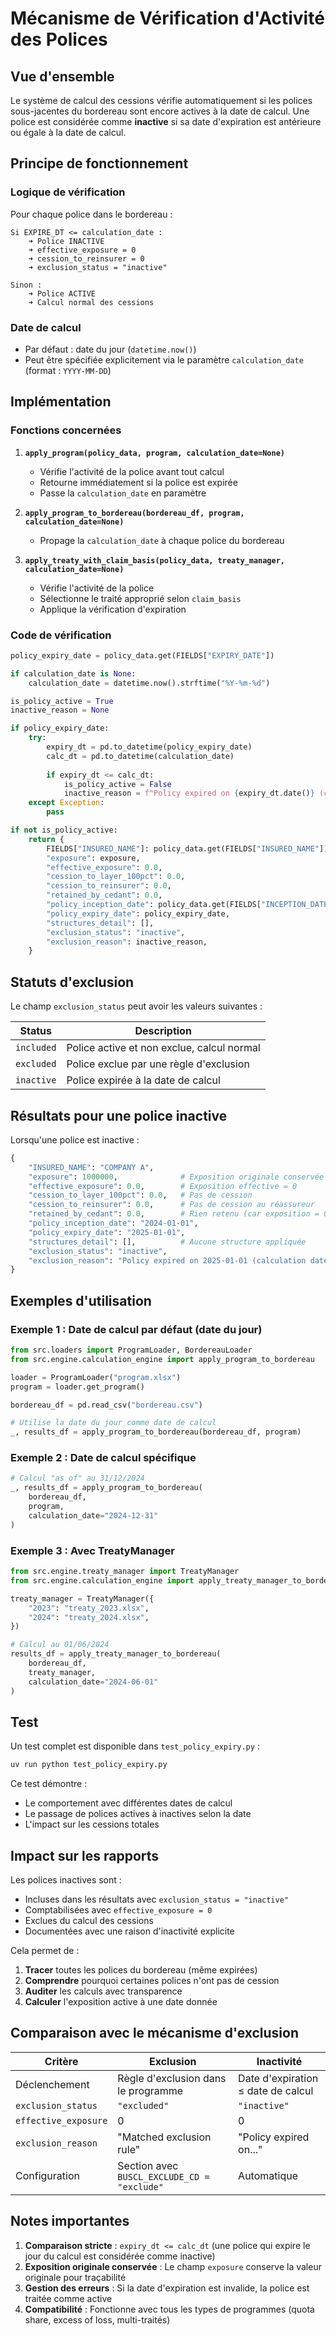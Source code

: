 # Mécanisme de Vérification d'Activité des Polices

## Vue d'ensemble

Le système de calcul des cessions vérifie automatiquement si les polices sous-jacentes du bordereau sont encore actives à la date de calcul. Une police est considérée comme **inactive** si sa date d'expiration est antérieure ou égale à la date de calcul.

## Principe de fonctionnement

### Logique de vérification

Pour chaque police dans le bordereau :

```
Si EXPIRE_DT <= calculation_date :
    ➜ Police INACTIVE
    ➜ effective_exposure = 0
    ➜ cession_to_reinsurer = 0
    ➜ exclusion_status = "inactive"

Sinon :
    ➜ Police ACTIVE
    ➜ Calcul normal des cessions
```

### Date de calcul

- Par défaut : date du jour (`datetime.now()`)
- Peut être spécifiée explicitement via le paramètre `calculation_date` (format : `YYYY-MM-DD`)

## Implémentation

### Fonctions concernées

1. **`apply_program(policy_data, program, calculation_date=None)`**
   - Vérifie l'activité de la police avant tout calcul
   - Retourne immédiatement si la police est expirée
   - Passe la `calculation_date` en paramètre

2. **`apply_program_to_bordereau(bordereau_df, program, calculation_date=None)`**
   - Propage la `calculation_date` à chaque police du bordereau

3. **`apply_treaty_with_claim_basis(policy_data, treaty_manager, calculation_date=None)`**
   - Vérifie l'activité de la police
   - Sélectionne le traité approprié selon `claim_basis`
   - Applique la vérification d'expiration

### Code de vérification

```python
policy_expiry_date = policy_data.get(FIELDS["EXPIRY_DATE"])

if calculation_date is None:
    calculation_date = datetime.now().strftime("%Y-%m-%d")

is_policy_active = True
inactive_reason = None

if policy_expiry_date:
    try:
        expiry_dt = pd.to_datetime(policy_expiry_date)
        calc_dt = pd.to_datetime(calculation_date)
        
        if expiry_dt <= calc_dt:
            is_policy_active = False
            inactive_reason = f"Policy expired on {expiry_dt.date()} (calculation date: {calc_dt.date()})"
    except Exception:
        pass

if not is_policy_active:
    return {
        FIELDS["INSURED_NAME"]: policy_data.get(FIELDS["INSURED_NAME"]),
        "exposure": exposure,
        "effective_exposure": 0.0,
        "cession_to_layer_100pct": 0.0,
        "cession_to_reinsurer": 0.0,
        "retained_by_cedant": 0.0,
        "policy_inception_date": policy_data.get(FIELDS["INCEPTION_DATE"]),
        "policy_expiry_date": policy_expiry_date,
        "structures_detail": [],
        "exclusion_status": "inactive",
        "exclusion_reason": inactive_reason,
    }
```

## Statuts d'exclusion

Le champ `exclusion_status` peut avoir les valeurs suivantes :

| Status | Description |
|--------|-------------|
| `included` | Police active et non exclue, calcul normal |
| `excluded` | Police exclue par une règle d'exclusion |
| `inactive` | Police expirée à la date de calcul |

## Résultats pour une police inactive

Lorsqu'une police est inactive :

```python
{
    "INSURED_NAME": "COMPANY A",
    "exposure": 1000000,              # Exposition originale conservée
    "effective_exposure": 0.0,        # Exposition effective = 0
    "cession_to_layer_100pct": 0.0,   # Pas de cession
    "cession_to_reinsurer": 0.0,      # Pas de cession au réassureur
    "retained_by_cedant": 0.0,        # Rien retenu (car exposition = 0)
    "policy_inception_date": "2024-01-01",
    "policy_expiry_date": "2025-01-01",
    "structures_detail": [],          # Aucune structure appliquée
    "exclusion_status": "inactive",
    "exclusion_reason": "Policy expired on 2025-01-01 (calculation date: 2025-07-01)"
}
```

## Exemples d'utilisation

### Exemple 1 : Date de calcul par défaut (date du jour)

```python
from src.loaders import ProgramLoader, BordereauLoader
from src.engine.calculation_engine import apply_program_to_bordereau

loader = ProgramLoader("program.xlsx")
program = loader.get_program()

bordereau_df = pd.read_csv("bordereau.csv")

# Utilise la date du jour comme date de calcul
_, results_df = apply_program_to_bordereau(bordereau_df, program)
```

### Exemple 2 : Date de calcul spécifique

```python
# Calcul "as of" au 31/12/2024
_, results_df = apply_program_to_bordereau(
    bordereau_df, 
    program, 
    calculation_date="2024-12-31"
)
```

### Exemple 3 : Avec TreatyManager

```python
from src.engine.treaty_manager import TreatyManager
from src.engine.calculation_engine import apply_treaty_manager_to_bordereau

treaty_manager = TreatyManager({
    "2023": "treaty_2023.xlsx",
    "2024": "treaty_2024.xlsx",
})

# Calcul au 01/06/2024
results_df = apply_treaty_manager_to_bordereau(
    bordereau_df,
    treaty_manager,
    calculation_date="2024-06-01"
)
```

## Test

Un test complet est disponible dans `test_policy_expiry.py` :

```bash
uv run python test_policy_expiry.py
```

Ce test démontre :
- Le comportement avec différentes dates de calcul
- Le passage de polices actives à inactives selon la date
- L'impact sur les cessions totales

## Impact sur les rapports

Les polices inactives sont :
- Incluses dans les résultats avec `exclusion_status = "inactive"`
- Comptabilisées avec `effective_exposure = 0`
- Exclues du calcul des cessions
- Documentées avec une raison d'inactivité explicite

Cela permet de :
1. **Tracer** toutes les polices du bordereau (même expirées)
2. **Comprendre** pourquoi certaines polices n'ont pas de cession
3. **Auditer** les calculs avec transparence
4. **Calculer** l'exposition active à une date donnée

## Comparaison avec le mécanisme d'exclusion

| Critère | Exclusion | Inactivité |
|---------|-----------|------------|
| Déclenchement | Règle d'exclusion dans le programme | Date d'expiration ≤ date de calcul |
| `exclusion_status` | `"excluded"` | `"inactive"` |
| `effective_exposure` | 0 | 0 |
| `exclusion_reason` | "Matched exclusion rule" | "Policy expired on..." |
| Configuration | Section avec `BUSCL_EXCLUDE_CD = "exclude"` | Automatique |

## Notes importantes

1. **Comparaison stricte** : `expiry_dt <= calc_dt` (une police qui expire le jour du calcul est considérée comme inactive)
2. **Exposition originale conservée** : Le champ `exposure` conserve la valeur originale pour traçabilité
3. **Gestion des erreurs** : Si la date d'expiration est invalide, la police est traitée comme active
4. **Compatibilité** : Fonctionne avec tous les types de programmes (quota share, excess of loss, multi-traités)

